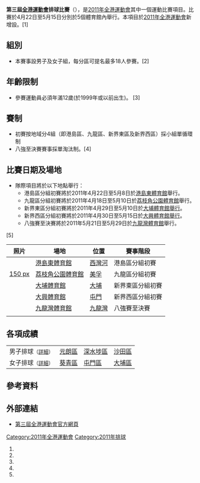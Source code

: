 **第三屆[全港運動會](../Page/全港運動會.md "wikilink")排球比賽**（），是[2011年全港運動會](../Page/2011年全港運動會.md "wikilink")其中一個運動比賽項目。比賽於4月22日至5月15日分別於5個體育館內舉行。本項目於[2011年全港運動會](../Page/2011年全港運動會.md "wikilink")新增設。\[1\]

## 組別

  - 本賽事設男子及女子組，每分區可提名最多18人參賽。\[2\]

## 年齡限制

  - 參賽運動員必須年滿12歲(於1999年或以前出生)。 \[3\]

## 賽制

  - 初賽按地域分4組（即港島區、九龍區、新界東區及新界西區）採小組單循環制
  - 八強至決賽賽事採單淘汰制。\[4\]

## 比賽日期及場地

  - 隊際項目將於以下地點舉行：
      - 港島區分組初賽將於2011年4月22日至5月8日於[港島東體育館](../Page/港島東體育館.md "wikilink")舉行。
      - 九龍區分組初賽將於2011年4月18日至5月10日於[荔枝角公園體育館](../Page/荔枝角公園體育館.md "wikilink")舉行。
      - 新界東區分組初賽將於2011年4月29日至5月10日於[大埔體育館舉行](https://zh.wikipedia.org/wiki/大埔體育館 "wikilink")。
      - 新界西區分組初賽將於2011年4月30日至5月15日於[大興體育館舉行](https://zh.wikipedia.org/wiki/大興體育館 "wikilink")。
      - 八強賽至決賽將於2011年5月21日至5月29日於[九龍灣體育館](../Page/九龍灣體育館.md "wikilink")舉行。

\[5\]

| 照片                                                                                         | 場地                                                      | 位置                                                | 賽事階段     |
| ------------------------------------------------------------------------------------------ | ------------------------------------------------------- | ------------------------------------------------- | -------- |
|                                                                                            | [港島東體育館](../Page/港島東體育館.md "wikilink")                  | [西灣河](../Page/西灣河.md "wikilink")                  | 港島區分組初賽  |
| [150 px](https://zh.wikipedia.org/wiki/File:HK_LaiChiKokParkSportsCentre.JPG "fig:150 px") | [荔枝角公園體育館](../Page/荔枝角公園體育館.md "wikilink")              | [美孚](https://zh.wikipedia.org/wiki/美孚 "wikilink") | 九龍區分組初賽  |
|                                                                                            | [大埔體育館](https://zh.wikipedia.org/wiki/大埔體育館 "wikilink") | [大埔](../Page/大埔_\(香港\).md "wikilink")             | 新界東區分組初賽 |
|                                                                                            | [大興體育館](https://zh.wikipedia.org/wiki/大興體育館 "wikilink") | [屯門](../Page/屯門.md "wikilink")                    | 新界西區分組初賽 |
|                                                                                            | [九龍灣體育館](../Page/九龍灣體育館.md "wikilink")                  | [九龍灣](../Page/九龍灣.md "wikilink")                  | 八強賽至決賽   |
|                                                                                            |                                                         |                                                   |          |

## 各項成績

|                                                                                      |                                                                  |                                                                    |                                                                  |
| ------------------------------------------------------------------------------------ | ---------------------------------------------------------------- | ------------------------------------------------------------------ | ---------------------------------------------------------------- |
| 男子排球<small>（[詳細](https://zh.wikipedia.org/wiki/2011年全港運動會男子排球比賽 "wikilink")）</small> | [元朗區](https://zh.wikipedia.org/wiki/2011年全港運動會元朗區代表團 "wikilink") | [深水埗區](https://zh.wikipedia.org/wiki/2011年全港運動會深水埗區代表團 "wikilink") | [沙田區](https://zh.wikipedia.org/wiki/2011年全港運動會沙田區代表團 "wikilink") |
| 女子排球<small>（[詳細](https://zh.wikipedia.org/wiki/2011年全港運動會女子排球比賽 "wikilink")）</small> | [葵青區](https://zh.wikipedia.org/wiki/2011年全港運動會葵青區代表團 "wikilink") | [屯門區](https://zh.wikipedia.org/wiki/2011年全港運動會屯門區代表團 "wikilink")   | [大埔區](https://zh.wikipedia.org/wiki/2011年全港運動會大埔區代表團 "wikilink") |

## 參考資料

<references />

## 外部連結

  - [第三屆全港運動會官方網頁](https://web.archive.org/web/20100810021753/http://hongkonggames.lcsd.gov.hk/b5/index.php)

[Category:2011年全港運動會](https://zh.wikipedia.org/wiki/Category:2011年全港運動會 "wikilink") [Category:2011年排球](https://zh.wikipedia.org/wiki/Category:2011年排球 "wikilink")

1.
2.
3.
4.
5.